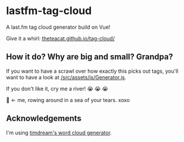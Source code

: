 # lastfm-tag-cloud
A last.fm tag cloud generator build on Vue!

Give it a whirl: [theteacat.github.io/tag-cloud/](https://theteacat.github.io/tag-cloud/)

## How it do? Why are big and small? Grandpa?

If you want to have a scrawl over how exactly this picks out tags, you'll want to have a look at [/src/assets/js/Generator.js](https://github.com/TheTeaCat/tag-cloud/blob/master/src/assets/js/Generator.js).

If you don't like it, cry me a river! :sob: :sob: :sob:

:rowboat: <- me, rowing around in a sea of your tears. xoxo

## Acknowledgements

I'm using [timdream's word cloud generator](https://github.com/timdream/wordcloud2.js/).
